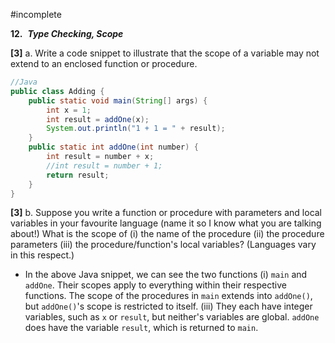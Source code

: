 #incomplete




**12.**  **_Type Checking, Scope_** 

**[3]** a. Write a code snippet to illustrate that the scope of a variable may not extend to an enclosed function or procedure.
```java
//Java
public class Adding {
	public static void main(String[] args) {
		int x = 1;
		int result = addOne(x);
		System.out.println("1 + 1 = " + result);
	}
	public static int addOne(int number) {
		int result = number + x;
		//int result = number + 1;
		return result;
	}
}
```

**[3]** b. Suppose you write a function or procedure with parameters and local variables in your favourite language (name it so I know what you are talking about!) What is the scope of (i) the name of the procedure (ii) the procedure parameters (iii) the procedure/function's local variables? (Languages vary in this respect.)
- In the above Java snippet, we can see the two functions (i) `main` and `addOne`. Their scopes apply to everything within their respective functions. The scope of the procedures in `main` extends into `addOne()`, but `addOne()`'s scope is restricted to itself. (iii) They each have integer variables, such as `x` or `result`, but neither's variables are global. `addOne` does have the variable `result`, which is returned to `main`.